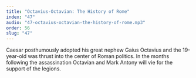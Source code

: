 ```yaml
---
title: "Octavius-Octavian: The History of Rome"
index: "47"
audio: "47-octavius-octavian-the-history-of-rome.mp3"
order: 56
slug: "47"
---
```


Caesar posthumously adopted his great nephew Gaius Octavius and the 19-year-old was thrust into the center of Roman politics. In the months following the assassination Octavian and Mark Antony will vie for the support of the legions.


